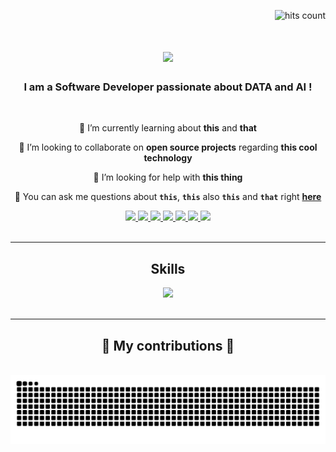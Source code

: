 <p align="right">
	<img src="https://hits.dwyl.com/svvoii/svvoii.svg" alt="hits count" />
</p>

<h1 align="center">
	<img src="https://readme-typing-svg.herokuapp.com/?font=Righteous&size=35&center=true&vCenter=true&width=500&height=70&duration=3000&lines=Hi+!+👋;+I+am+Sergiu;" />
</h1>

<h3 align="center">I am a Software Developer passionate about DATA and AI !</h3>

</br>

<div align="center">

🌱 I’m currently learning about **this** and **that**

👯 I’m looking to collaborate on **open source projects** regarding **this cool technology**

🤔 I’m looking for help with **this thing**

💬 You can ask me questions about **`this`**, **`this`** also **`this`** and **`that`** right **[here](https://github.com/svvoii/svvoii/issues)**

</div>

<div align="center">

<a href="mailto:sbocanci@student.42.fr">
	<img src="https://img.shields.io/badge/-Email-008000?style=for-the-badge&logo=gmail&logoColor=white" />
</a>
<a href="https://www.linkedin.com/in/bocancia/">
	<img src="https://img.shields.io/badge/-LinkedIn-0A66C2?style=for-the-badge&logo=linkedin&logoColor=white" />
</a>
<a href="">
	<img src="https://img.shields.io/badge/-Twitter-1DA1F2?style=for-the-badge&logo=twitter&logoColor=white" />
</a>
<a href="">
	<img src="https://img.shields.io/badge/-Instagram-E4405F?style=for-the-badge&logo=instagram&logoColor=white" />
</a>
<a href="">
	<img src="https://img.shields.io/badge/-YouTube-FF0000?style=for-the-badge&logo=youtube&logoColor=white" />	
</a>
<a href="">
	<img src="https://img.shields.io/badge/-Medium-12100E?style=for-the-badge&logo=medium&logoColor=white" />
</a>
<a href="">
	<img src="https://img.shields.io/badge/-Website-FFAA00?style=for-the-badge&logo=google-chrome&logoColor=white" />
</a>

</div>

</br>
<hr/>

<h2 align="center">Skills</h2>

<div align="center">
	<a href="https://skillicons.dev">
		<img src="https://skillicons.dev/icons?i=github,c,cpp,python,docker,mysql,vim,vscode,linux" />
		</br>
	</a>
</div>

</br>
<hr/>

<div align="center">
	<h2>🐍 My contributions 🐍</h2>
	</br>
	<img alt="snake eating my contributions" src="https://github.com/svvoii/svvoii/blob/output/github-contribution-grid-snake.svg" />
	</br>
	</br>
	</br>
</div>

